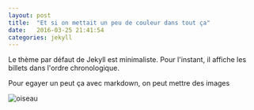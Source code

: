 ```yaml
---
layout: post
title:  "Et si on mettait un peu de couleur dans tout ça"
date:   2016-03-25 21:41:54
categories: jekyll
---
```


Le thème par défaut de Jekyll est minimaliste. Pour l'instant, il affiche les billets dans l'ordre chronologique.

Pour egayer un peut ça avec markdown, on peut mettre des images

![oiseau](/img/oiseau.jpg)
